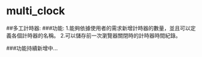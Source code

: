 # multi_clock
##多工計時器:
###功能:
1.能夠依據使用者的需求新增計時器的數量，並且可以定義各個計時器的名稱。
2.可以儲存前一次瀏覽器關閉時的計時器時間紀錄。

###功能持續新增中...
